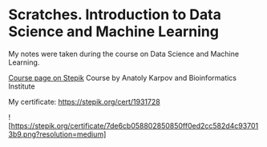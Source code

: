 # Scratches. Introduction to Data Science and Machine Learning 
My notes were taken during the course on Data Science and Machine Learning.

[Course page on Stepik](https://stepik.org/course/4852/info)
Course by Anatoly Karpov and Bioinformatics Institute

My certificate: https://stepik.org/cert/1931728

![https://stepik.org/certificate/7de6cb058802850850ff0ed2cc582d4c937013b9.png?resolution=medium]